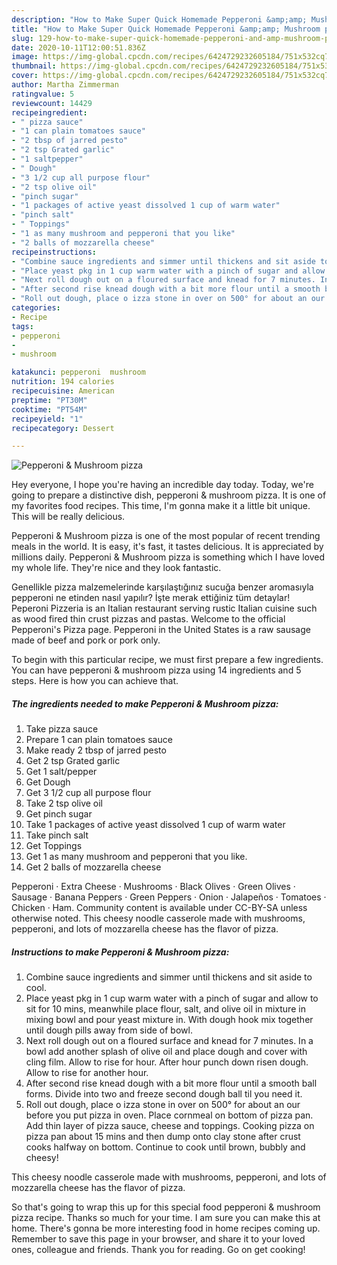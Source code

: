 ```yaml
---
description: "How to Make Super Quick Homemade Pepperoni &amp;amp; Mushroom pizza"
title: "How to Make Super Quick Homemade Pepperoni &amp;amp; Mushroom pizza"
slug: 129-how-to-make-super-quick-homemade-pepperoni-and-amp-mushroom-pizza
date: 2020-10-11T12:00:51.836Z
image: https://img-global.cpcdn.com/recipes/6424729232605184/751x532cq70/pepperoni-mushroom-pizza-recipe-main-photo.jpg
thumbnail: https://img-global.cpcdn.com/recipes/6424729232605184/751x532cq70/pepperoni-mushroom-pizza-recipe-main-photo.jpg
cover: https://img-global.cpcdn.com/recipes/6424729232605184/751x532cq70/pepperoni-mushroom-pizza-recipe-main-photo.jpg
author: Martha Zimmerman
ratingvalue: 5
reviewcount: 14429
recipeingredient:
- " pizza sauce"
- "1 can plain tomatoes sauce"
- "2 tbsp of jarred pesto"
- "2 tsp Grated garlic"
- "1 saltpepper"
- " Dough"
- "3 1/2 cup all purpose flour"
- "2 tsp olive oil"
- "pinch sugar"
- "1 packages of active yeast dissolved 1 cup of warm water"
- "pinch salt"
- " Toppings"
- "1 as many mushroom and pepperoni that you like"
- "2 balls of mozzarella cheese"
recipeinstructions:
- "Combine sauce ingredients and simmer until thickens and sit aside to cool."
- "Place yeast pkg in 1 cup warm water with a pinch of sugar and allow to sit for 10 mins, meanwhile place flour, salt, and olive oil in mixture in mixing bowl and pour yeast mixture in. With dough hook mix together until dough pills away from side of bowl."
- "Next roll dough out on a floured surface and knead for 7 minutes. In a bowl add another splash of olive oil and place dough and cover with cling film. Allow to rise for hour. After hour punch down risen dough. Allow to rise for another hour."
- "After second rise knead dough with a bit more flour until a smooth ball forms. Divide into two and freeze second dough ball til you need it."
- "Roll out dough, place o izza stone in over on 500° for about an our before you put pizza in oven. Place cornmeal on bottom of pizza pan. Add thin layer of pizza sauce, cheese and toppings. Cooking pizza on pizza pan about 15 mins and then dump onto clay stone after crust cooks halfway on bottom. Continue to cook until brown, bubbly and cheesy!"
categories:
- Recipe
tags:
- pepperoni
- 
- mushroom

katakunci: pepperoni  mushroom 
nutrition: 194 calories
recipecuisine: American
preptime: "PT30M"
cooktime: "PT54M"
recipeyield: "1"
recipecategory: Dessert

---
```



![Pepperoni &amp; Mushroom pizza](https://img-global.cpcdn.com/recipes/6424729232605184/751x532cq70/pepperoni-mushroom-pizza-recipe-main-photo.jpg)

Hey everyone, I hope you're having an incredible day today. Today, we're going to prepare a distinctive dish, pepperoni &amp; mushroom pizza. It is one of my favorites food recipes. This time, I'm gonna make it a little bit unique. This will be really delicious.

Pepperoni &amp; Mushroom pizza is one of the most popular of recent trending meals in the world. It is easy, it's fast, it tastes delicious. It is appreciated by millions daily. Pepperoni &amp; Mushroom pizza is something which I have loved my whole life. They're nice and they look fantastic.

Genellikle pizza malzemelerinde karşılaştığınız sucuğa benzer aromasıyla pepperoni ne etinden nasıl yapılır? İşte merak ettiğiniz tüm detaylar! Peperoni Pizzeria is an Italian restaurant serving rustic Italian cuisine such as wood fired thin crust pizzas and pastas. Welcome to the official Pepperoni&#39;s Pizza page. Pepperoni in the United States is a raw sausage made of beef and pork or pork only.


To begin with this particular recipe, we must first prepare a few ingredients. You can have pepperoni &amp; mushroom pizza using 14 ingredients and 5 steps. Here is how you can achieve that.

<!--inarticleads1-->

##### The ingredients needed to make Pepperoni &amp; Mushroom pizza:

1. Take  pizza sauce
1. Prepare 1 can plain tomatoes sauce
1. Make ready 2 tbsp of jarred pesto
1. Get 2 tsp Grated garlic
1. Get 1 salt/pepper
1. Get  Dough
1. Get 3 1/2 cup all purpose flour
1. Take 2 tsp olive oil
1. Get pinch sugar
1. Take 1 packages of active yeast dissolved 1 cup of warm water
1. Take pinch salt
1. Get  Toppings
1. Get 1 as many mushroom and pepperoni that you like.
1. Get 2 balls of mozzarella cheese


Pepperoni · Extra Cheese · Mushrooms · Black Olives · Green Olives · Sausage · Banana Peppers · Green Peppers · Onion · Jalapeños · Tomatoes · Chicken · Ham. Community content is available under CC-BY-SA unless otherwise noted. This cheesy noodle casserole made with mushrooms, pepperoni, and lots of mozzarella cheese has the flavor of pizza. 

<!--inarticleads2-->

##### Instructions to make Pepperoni &amp; Mushroom pizza:

1. Combine sauce ingredients and simmer until thickens and sit aside to cool.
1. Place yeast pkg in 1 cup warm water with a pinch of sugar and allow to sit for 10 mins, meanwhile place flour, salt, and olive oil in mixture in mixing bowl and pour yeast mixture in. With dough hook mix together until dough pills away from side of bowl.
1. Next roll dough out on a floured surface and knead for 7 minutes. In a bowl add another splash of olive oil and place dough and cover with cling film. Allow to rise for hour. After hour punch down risen dough. Allow to rise for another hour.
1. After second rise knead dough with a bit more flour until a smooth ball forms. Divide into two and freeze second dough ball til you need it.
1. Roll out dough, place o izza stone in over on 500° for about an our before you put pizza in oven. Place cornmeal on bottom of pizza pan. Add thin layer of pizza sauce, cheese and toppings. Cooking pizza on pizza pan about 15 mins and then dump onto clay stone after crust cooks halfway on bottom. Continue to cook until brown, bubbly and cheesy!


This cheesy noodle casserole made with mushrooms, pepperoni, and lots of mozzarella cheese has the flavor of pizza. 

So that's going to wrap this up for this special food pepperoni &amp; mushroom pizza recipe. Thanks so much for your time. I am sure you can make this at home. There's gonna be more interesting food in home recipes coming up. Remember to save this page in your browser, and share it to your loved ones, colleague and friends. Thank you for reading. Go on get cooking!
